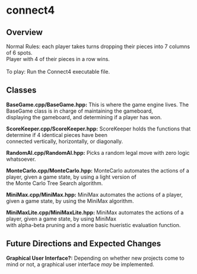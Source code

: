 # connect4

## Overview
Normal Rules: each player takes turns dropping their pieces into 7 columns of 6 spots.<br/>
Player with 4 of their pieces in a row wins.<br/>
<br/>
To play: Run the Connect4 executable file.
<br/>
## Classes

**BaseGame.cpp/BaseGame.hpp:**
This is where the game engine lives. The BaseGame class is in charge of maintaining the gameboard,<br/>
displaying the gameboard, and determining if a player has won.

**ScoreKeeper.cpp/ScoreKeeper.hpp:**
ScoreKeeper holds the functions that determine if 4 identical pieces have been <br/>
connected vertically, horizontally, or diagonally.

**RandomAI.cpp/RandomAI.hpp:**
Picks a random legal move with zero logic whatsoever.

**MonteCarlo.cpp/MonteCarlo.hpp:**
MonteCarlo automates the actions of a player, given a game state, by using a light version of <br/>
the Monte Carlo Tree Search algorithm.

**MiniMax.cpp/MiniMax.hpp:**
MiniMax automates the actions of a player, given a game state, by using the MiniMax algorithm.

**MiniMaxLite.cpp/MiniMaxLite.hpp:**
MiniMax automates the actions of a player, given a game state, by using MiniMax <br/>
with alpha-beta pruning and a more basic hueristic evaluation function.


## Future Directions and Expected Changes

**Graphical User Interface?:**
Depending on whether new projects come to mind or not, a graphical user interface *may* be implemented.
